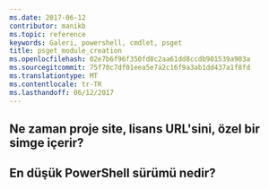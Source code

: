 ```yaml
---
ms.date: 2017-06-12
contributor: manikb
ms.topic: reference
keywords: Galeri, powershell, cmdlet, psget
title: psget_module_creation
ms.openlocfilehash: 02e7b6f96f350fd8c2aa61dd8ccdb901539a903a
ms.sourcegitcommit: 75f70c7df01eea5e7a2c16f9a3ab1dd437a1f8fd
ms.translationtype: MT
ms.contentlocale: tr-TR
ms.lasthandoff: 06/12/2017
---
```

## <a name="when-to-include-a-project-site-license-url-custom-icon"></a>Ne zaman proje site, lisans URL'sini, özel bir simge içerir?


## <a name="what-is-minimum-powershell-version"></a>En düşük PowerShell sürümü nedir?

